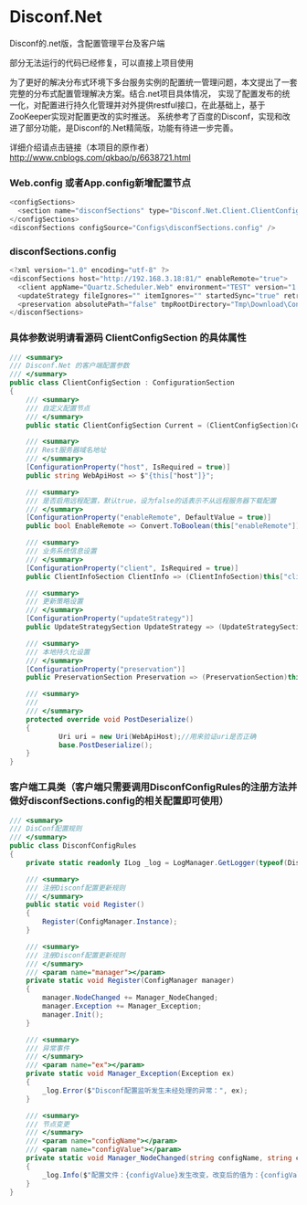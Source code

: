 # Disconf.Net
Disconf的.net版，含配置管理平台及客户端

部分无法运行的代码已经修复，可以直接上项目使用
     
  为了更好的解决分布式环境下多台服务实例的配置统一管理问题，本文提出了一套完整的分布式配置管理解决方案。结合.net项目具体情况，
实现了配置发布的统一化，对配置进行持久化管理并对外提供restful接口，在此基础上，基于ZooKeeper实现对配置更改的实时推送。
系统参考了百度的Disconf，实现和改进了部分功能，是Disconf的.Net精简版，功能有待进一步完善。
 
详细介绍请点击链接（本项目的原作者）
http://www.cnblogs.com/qkbao/p/6638721.html

### Web.config 或者App.config新增配置节点
``` csharp    
<configSections>
  <section name="disconfSections" type="Disconf.Net.Client.ClientConfigSection, Disconf.Net.Client" />
</configSections>
<disconfSections configSource="Configs\disconfSections.config" />
```

### disconfSections.config
``` csharp
<?xml version="1.0" encoding="utf-8" ?>
<disconfSections host="http://192.168.3.18:81/" enableRemote="true">
  <client appName="Quartz.Scheduler.Web" environment="TEST" version="1.0.0" clientName="Web.Test" />
  <updateStrategy fileIgnores="" itemIgnores="" startedSync="true" retryTimes="3" retryIntervalSeconds="10" />
  <preservation absolutePath="false" tmpRootDirectory="Tmp\Download\Configs" factRootDirectory="Configs" tmpItemsLocalName="~items.xml" tmpFilesLocalName="~files.txt"/>
</disconfSections>
```

### 具体参数说明请看源码 ClientConfigSection 的具体属性
``` csharp    
/// <summary>
/// Disconf.Net 的客户端配置参数
/// </summary>
public class ClientConfigSection : ConfigurationSection
{
    /// <summary>
    /// 自定义配置节点
    /// </summary>
    public static ClientConfigSection Current = (ClientConfigSection)ConfigurationManager.GetSection("disconfSections");

    /// <summary>
    /// Rest服务器域名地址
    /// </summary>
    [ConfigurationProperty("host", IsRequired = true)]
    public string WebApiHost => $"{this["host"]}";

    /// <summary>
    /// 是否启用远程配置，默认true，设为false的话表示不从远程服务器下载配置
    /// </summary>
    [ConfigurationProperty("enableRemote", DefaultValue = true)]
    public bool EnableRemote => Convert.ToBoolean(this["enableRemote"]);

    /// <summary>
    /// 业务系统信息设置
    /// </summary>
    [ConfigurationProperty("client", IsRequired = true)]
    public ClientInfoSection ClientInfo => (ClientInfoSection)this["client"];

    /// <summary>
    /// 更新策略设置
    /// </summary>
    [ConfigurationProperty("updateStrategy")]
    public UpdateStrategySection UpdateStrategy => (UpdateStrategySection)this["updateStrategy"];

    /// <summary>
    /// 本地持久化设置
    /// </summary>
    [ConfigurationProperty("preservation")]
    public PreservationSection Preservation => (PreservationSection)this["preservation"];

    /// <summary>
    /// 
    /// </summary>
    protected override void PostDeserialize()
    {
            Uri uri = new Uri(WebApiHost);//用来验证uri是否正确
            base.PostDeserialize();
    }
}
```

### 客户端工具类（客户端只需要调用DisconfConfigRules的注册方法并做好disconfSections.config的相关配置即可使用）
``` csharp  
/// <summary>
/// DisConf配置规则
/// </summary>
public class DisconfConfigRules
{
    private static readonly ILog _log = LogManager.GetLogger(typeof(DisconfConfigRules));

    /// <summary>
    /// 注册Disconf配置更新规则
    /// </summary>
    public static void Register()
    {
        Register(ConfigManager.Instance);
    }

    /// <summary>
    /// 注册Disconf配置更新规则
    /// </summary>
    /// <param name="manager"></param>
    private static void Register(ConfigManager manager)
    {
        manager.NodeChanged += Manager_NodeChanged;
        manager.Exception += Manager_Exception;
        manager.Init();
    }

    /// <summary>
    /// 异常事件
    /// </summary>
    /// <param name="ex"></param>
    private static void Manager_Exception(Exception ex)
    {
        _log.Error($"Disconf配置监听发生未经处理的异常：", ex);
    }

    /// <summary>
    /// 节点变更
    /// </summary>
    /// <param name="configName"></param>
    /// <param name="configValue"></param>
    private static void Manager_NodeChanged(string configName, string configValue)
    {
        _log.Info($"配置文件：{configValue}发生改变，改变后的值为：{configValue}");
    }
}
```
